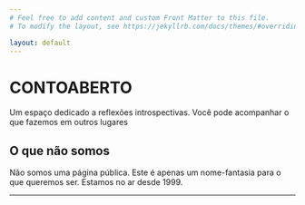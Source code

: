 ```yaml
---
# Feel free to add content and custom Front Matter to this file.
# To modify the layout, see https://jekyllrb.com/docs/themes/#overriding-theme-defaults

layout: default
---
```


# CONTOABERTO

Um espaço dedicado a reflexões introspectivas. Você pode acompanhar o que fazemos em outros lugares

## O que não somos

Não somos uma página pública. Este é apenas um nome-fantasia para o que queremos ser. Estamos no ar desde 1999.

***

